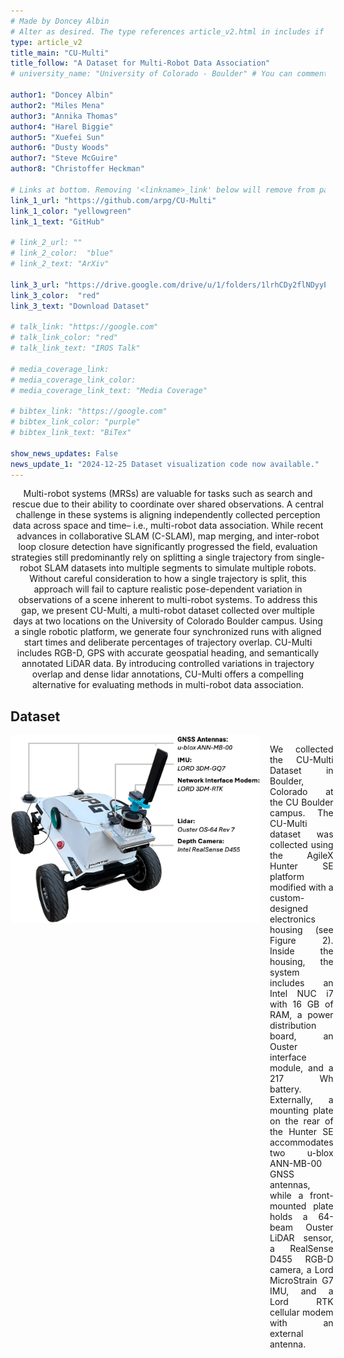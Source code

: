 ```yaml
---
# Made by Doncey Albin
# Alter as desired. The type references article_v2.html in includes if there are things you want to change.
type: article_v2
title_main: "CU-Multi"
title_follow: "A Dataset for Multi-Robot Data Association"
# university_name: "University of Colorado - Boulder" # You can comment this out if you dont like it.

author1: "Doncey Albin"
author2: "Miles Mena"
author3: "Annika Thomas"
author4: "Harel Biggie"
author5: "Xuefei Sun"
author6: "Dusty Woods"
author7: "Steve McGuire"
author8: "Christoffer Heckman"

# Links at bottom. Removing '<linkname>_link' below will remove from page.
link_1_url: "https://github.com/arpg/CU-Multi"
link_1_color: "yellowgreen"
link_1_text: "GitHub"

# link_2_url: ""
# link_2_color:  "blue"
# link_2_text: "ArXiv"

link_3_url: "https://drive.google.com/drive/u/1/folders/1lrhCDy2flNDyyPkKeTmA8tNgFj4JxSwi"
link_3_color:  "red"
link_3_text: "Download Dataset"

# talk_link: "https://google.com"
# talk_link_color: "red"
# talk_link_text: "IROS Talk"

# media_coverage_link:
# media_coverage_link_color:
# media_coverage_link_text: "Media Coverage"

# bibtex_link: "https://google.com"
# bibtex_link_color: "purple"
# bibtex_link_text: "BiTex"

show_news_updates: False
news_update_1: "2024-12-25 Dataset visualization code now available."
---
```


<div style="text-align: center;">
  Multi-robot systems (MRSs) are valuable for tasks such as search and rescue due to their ability to coordinate over shared observations. A central challenge in these systems is aligning independently collected perception data across space and time– i.e., multi-robot data association. While recent advances in collaborative SLAM (C-SLAM), map merging, and inter-robot loop closure detection have significantly progressed the field, evaluation strategies still predominantly rely on splitting a single trajectory from single-robot SLAM datasets into multiple segments to simulate multiple robots. Without careful consideration to how a single trajectory is split, this approach will fail to capture realistic pose-dependent variation in observations of a scene inherent to multi-robot systems. To address this gap, we present CU-Multi, a multi-robot dataset collected over multiple days at two locations on the University of Colorado Boulder campus. Using a single robotic platform, we generate four synchronized runs with aligned start times and deliberate percentages of trajectory overlap. CU-Multi includes RGB-D, GPS with accurate geospatial heading, and semantically annotated LiDAR data. By introducing controlled variations in trajectory overlap and dense lidar annotations, CU-Multi offers a compelling alternative for evaluating methods in multi-robot data association.
</div>

## Dataset

<div style="display: flex; margin-bottom: 20px;">
  
  <!-- Left side: two stacked images -->
  <div style="display: flex; flex-direction: column; align-items: center; margin-right: 15px;">
      <img src="/img/cumulti/huntie_sensors.png" alt="" style="margin-bottom: 10px;" width="400">
      <img src="/img/cumulti/main_image.png" alt="" width="400">
  </div>

  <!-- Right side: justified text -->
  <p style="text-align: justify; flex: 1;">
      We collected the CU-Multi Dataset in Boulder, Colorado at the CU Boulder campus. The CU-Multi dataset was collected using the AgileX Hunter SE platform modified with a custom-designed electronics housing (see Figure 2). Inside the housing, the system includes an Intel NUC i7 with 16 GB of RAM, a power distribution board, an Ouster interface module, and a 217 Wh battery. Externally, a mounting plate on the rear of the Hunter SE accommodates two u-blox ANN-MB-00 GNSS antennas, while a front-mounted plate holds a 64-beam Ouster LiDAR sensor, a RealSense D455 RGB-D camera, a Lord MicroStrain G7 IMU, and a Lord RTK cellular modem with an external antenna.
  </p>
</div>


<!-- <div style="text-align: center; margin-top: 20px;">
    <img src="/img/cumulti/main_image.png" alt="" style="display: inline-block; margin: 0 10px;" height="600">
    <img src="/img/cumulti/KL_lidar_overlay_trans.png" alt="" style="display: inline-block; margin: 0 10px;" height="600">
</div> -->


<!-- ## Presentation Video -->

<!-- <div style="text-align:center;">
  <video width="80%" controls>
    <source src="/video/scenesense/iros_video.mp4" type="video/mp4">
    Your browser does not support the video tag.
  </video>
</div> -->

<!-- <br>

## Citation

```bibtex
@article{Harlow2024ARXIV, 
   title   = {ColoRadar+: An extension of the dense millimeter-wave radar dataset ColoRadar}, 
   author  = {Kyle Harlow, Doncey Albin, Kristen Such, Miles Mena, Dusty Woods, Anna Zavei-Boroda, Christoffer Heckman}, 
   journal = {arXiv preprint arXiv:####.#####},
   year    = {2025}, 
}
``` -->

<!-- For styling above Bibtex -->
<link rel="stylesheet" href="https://cdnjs.cloudflare.com/ajax/libs/prism/1.19.0/themes/prism-okaidia.min.css"
      integrity="sha512-pGi87NmT0VeSbmZBK40y3wF4H2DlpCYc5lrO/3F/RPhnwn262NReW3jFtG2iZWhbpoWT5MDzBzawpOri+jcUTw==" crossorigin="anonymous" />

<script src="https://cdnjs.cloudflare.com/ajax/libs/prism/1.19.0/prism.min.js"
        integrity="sha512-9ndS8HgVHWQq2A/kpIxygbIZQ7oljc9/AvoEv8SQDy192nAuCGSdk7OdAfCZLDkbRJLZMsrV0NXycMSLLNTWCw==" crossorigin="anonymous">
</script>

<script src="https://cdnjs.cloudflare.com/ajax/libs/prism/1.19.0/plugins/autolinker/prism-autolinker.min.js"
        integrity="sha512-/uypNVmpEQdCQLYz3mq7J2HPBpHkkg23FV4i7/WSUyEuTJrWJ2uZ3gXx1IBPUyB3qbIAY+AODbanXLkIar0NBQ==" crossorigin="anonymous">
</script>

<script src="https://cdn.jsdelivr.net/npm/prismjs-bibtex@2.1.0/prism-bibtex.js"
        integrity="sha256-A5GMUmGHpY8mVpfcaRLQFeHtmdjZLumKBOMpf81FXX0="
        crossorigin="anonymous" referrerpolicy="no-referrer">
</script>
